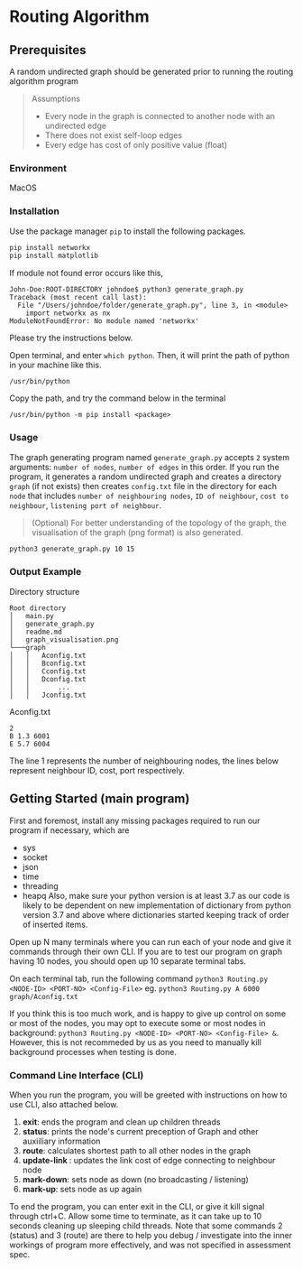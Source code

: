 # Routing Algorithm

## Prerequisites

A random undirected graph should be generated prior to running the routing algorithm program

> Assumptions
>
> -   Every node in the graph is connected to another node with an undirected edge
> -   There does not exist self-loop edges
> -   Every edge has cost of only positive value (float)

### Environment

MacOS

### Installation

Use the package manager `pip` to install the following packages.

```bash
pip install networkx
pip install matplotlib
```

If module not found error occurs like this,

```
John-Doe:ROOT-DIRECTORY johndoe$ python3 generate_graph.py
Traceback (most recent call last):
  File "/Users/johndoe/folder/generate_graph.py", line 3, in <module>
    import networkx as nx
ModuleNotFoundError: No module named 'networkx'
```

Please try the instructions below.

Open terminal, and enter `which python`.
Then, it will print the path of python in your machine like this.

```
/usr/bin/python
```

Copy the path, and try the command below in the terminal

```
/usr/bin/python -m pip install <package>
```

### Usage

The graph generating program named `generate_graph.py` accepts `2` system arguments: `number of nodes`, `number of edges` in this order.
If you run the program, it generates a random undirected graph and creates a directory `graph` (if not exists) then creates `config.txt` file in the directory for each `node` that includes `number of neighbouring nodes`, `ID of neighbour`, `cost to neighbour`, `listening port of neighbour`.

> (Optional) For better understanding of the topology of the graph, the visualisation of the graph (png format) is also generated.

```bash
python3 generate_graph.py 10 15
```

### Output Example

Directory structure

```
Root directory
│   main.py
│   generate_graph.py
│   readme.md
│   graph_visualisation.png
└───graph
│   │   Aconfig.txt
│   │   Bconfig.txt
│   │   Cconfig.txt
│   │   Dconfig.txt
│   │       ...
│   │   Jconfig.txt
```

Aconfig.txt

```
2
B 1.3 6001
E 5.7 6004
```

The line 1 represents the number of neighbouring nodes, the lines below represent neighbour ID, cost, port respectively.

## Getting Started (main program)

First and foremost, install any missing packages required to run our program if necessary, which are

-   sys
-   socket
-   json
-   time
-   threading
-   heapq
    Also, make sure your python version is at least 3.7 as our code is likely to be dependent on new implementation of dictionary from python version 3.7 and above where dictionaries started keeping track of order of inserted items.

Open up N many terminals where you can run each of your node and give it commands through their own CLI. If you are to test our program on graph having 10 nodes, you should open up 10 separate terminal tabs.

On each terminal tab, run the following command
`python3 Routing.py <NODE-ID> <PORT-NO> <Config-File>`
eg. `python3 Routing.py A 6000 graph/Aconfig.txt`

If you think this is too much work, and is happy to give up control on some or most of the nodes, you may opt to execute some or most nodes in background: `python3 Routing.py <NODE-ID> <PORT-NO> <Config-File> &`. However, this is not recommeded by us as you need to manually kill background processes when testing is done.

### Command Line Interface (CLI)

When you run the program, you will be greeted with instructions on how to use CLI, also attached below.

1. **exit**: ends the program and clean up children threads
2. **status**: prints the node's current preception of Graph and other auxiiliary information
3. **route**: calculates shortest path to all other nodes in the graph
4. **update-link <neighbour-node> <new-cost>**: updates the link cost of edge connecting to neighbour node
5. **mark-down**: sets node as down (no broadcasting / listening)
6. **mark-up**: sets node as up again

To end the program, you can enter exit in the CLI, or give it kill signal through ctrl+C. Allow some time to terminate, as it can take up to 10 seconds cleaning up sleeping child threads. Note that some commands 2 (status) and 3 (route) are there to help you debug / investigate into the inner workings of program more effectively, and was not specified in assessment spec.
